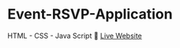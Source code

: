 # Event-RSVP-Application
HTML - CSS - Java Script 
🔗 [Live Website]((https://github.com/abduhMohammed/Bondi/settings/pages))
